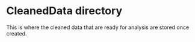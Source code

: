 # CleanedData directory

This is where the cleaned data that are ready for analysis are stored once created.

